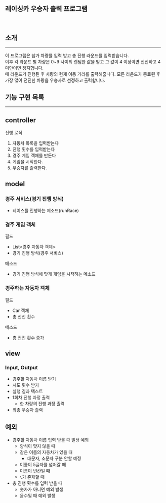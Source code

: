 ## 레이싱카 우승자 출력 프로그램
<br>

## 소개
- - -
이 프로그램은 참가 차량를 입력 받고 총 진행 라운드를 입력받습니다.<br>
이후 각 라운드 별 차량은 0~9 사이의 랜덤한 값을 받고 그 값이 4 이상이면 전진하고
4 미만이면 정지합니다. <br>
매 라운드가 진행된 후 차량의 현재 이동 거리를 출력해줍니다. 모든 라운드가 종료된 후
가장 많이 전진한 차량을 우승자로 선정하고 출력합니다.

## 기능 구현 목록
- - -
## controller
진행 로직 
1. 자동차 목록을 입력받는다 
2. 진행 횟수를 입력받는다
3. 경주 게임 객체를 만든다
4. 게임을 시작한다.
5. 우승자를 출력한다.

## model
### 경주 서비스(경기 진행 방식)
- 레이스를 진행하는 메소드(runRace)

### 경주 게임 객체
필드
- List<경주 자동차 객체>
- 경기 진행 방식(경주 서비스)

메소드
- 경기 진행 방식에 맞게 게임을 시작하는 메소드

### 경주하는 자동차 객체
필드
- Car 객체
- 총 전진 횟수

메소드
- 총 전진 횟수 증가

## view
### Input, Output
- 경주할 자동차 이름 받기
- 시도 횟수 받기
- 실행 결과 텍스트
- 1회차 진행 과정 출력
  - 한 차랑의 진행 과정 출력
- 최종 우승자 출력



## 예외
- 경주할 자동차 이름 입력 받을 때 발생 예외
  - 양식이 맞지 않을 때
  - 같은 이름의 자동차가 있을 때
    - 대문자, 소문자 구분 안할 예정
  - 이름이 5글자를 넘어갈 때
  - 이름이 빈칸일 때
  - `\`가 존재할 때
- 총 진행 횟수를 입력 받을 때
  - 숫자가 아니면 예외 발생
  - 음수일 때 예외 발생